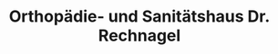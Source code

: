 ---
title: "Orthopädie- und Sanitätshaus Dr. Rechnagel"
url: /berlin/orthopaedie-und-sanitaetshaus-dr-rechnagel/
shop: Sanitätshaus
---